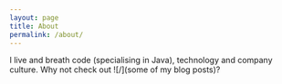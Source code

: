 ```yaml
---
layout: page
title: About
permalink: /about/
---
```


<amp-img width="980" height="400" layout="responsive" src="/assets/images/banner.jpg" alt=""></amp-img>

I live and breath code (specialising in Java), technology and company culture. Why not check out ![/](some of my blog posts)?
